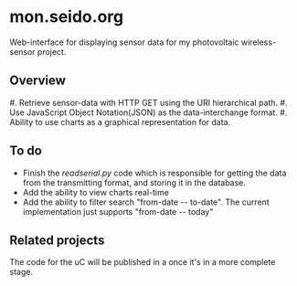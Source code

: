 # mon.seido.org

Web-interface for displaying sensor data for my photovoltaic wireless-sensor
project.

## Overview

#. Retrieve sensor-data with HTTP GET using the URI hierarchical path. 
#. Use JavaScript Object Notation(JSON) as the data-interchange format.
#. Ability to use charts as a graphical representation for data.

## To do

* Finish the _readserial.py_ code which is responsible for getting the data from
  the transmitting format, and storing it in the database. 
* Add the ability to view charts real-time
* Add the ability to filter search "from-date -- to-date". The current implementation just
  supports "from-date -- today"

## Related projects

The code for the uC will be published in a once it's in a more complete stage. 
